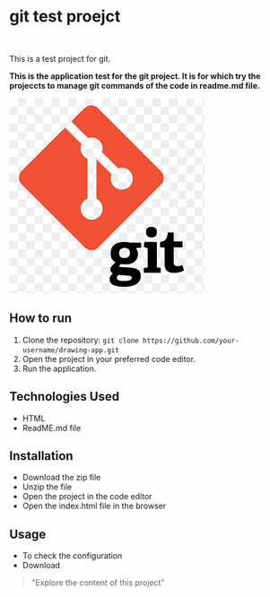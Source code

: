 # git test proejct

<br>

<p> This is a test project for git. </p>

<strong> This is the application test for the git project. It is for which try the projeccts to manage git commands of the code in readme.md file. </strong>

![image of a proejct](/git-logo-image.png)

## How to run

1. Clone the repository: `git clone https://github.com/your-username/drawing-app.git`
2. Open the project in your preferred code editor.
3. Run the application.

## Technologies Used

- HTML
- ReadME.md file

## Installation

- Download the zip file
- Unzip the file
- Open the project in the code editor
- Open the index.html file in the browser

## Usage

- To check the configuration
- Download

> "Explore the content of this project"

